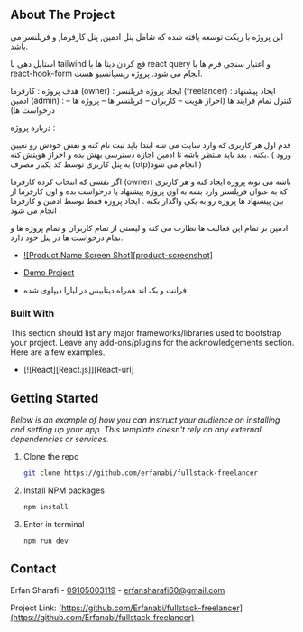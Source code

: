 <!-- ABOUT THE PROJECT -->

## About The Project

این پروژه با ریکت توسعه یافته شده که شامل پنل ادمین, پنل کارفرما, و فریلنسر می باشد.

استایل دهی با tailwind فچ کردن دیتا ها با react query و اعتبار سنجی فرم ها با react-hook-form  انجام می شود.
پروژه ریسپانسیو هست.

هدف پروژه :
کارفرما (owner) : ایجاد پروژه
فریلنسر (freelancer) : ایجاد پیشنهاد
ادمین (admin) : کنترل تمام فرایند ها (احراز هویت – کاربران – فریلنسر ها – پروژه ها – درخواست ها)

درباره پروژه : 

قدم اول هر کاربری که وارد سایت می شه ابتدا باید ثبت نام کنه و نقش خودش رو تعیین بکنه . بعد باید منتظر باشه تا ادمین اجازه دسترسی بهش بده و احراز هویتش کنه.
( ورود به پنل کاربری توسط کد یکبار مصرف  (otp)انجام می شود )

اگر نقشی که انتخاب کرده کارفرما (owner) باشه می تونه پروژه ایجاد کنه و هر کاربری که به عنوان فریلسنر وارد بشه به اون پروژه پیشنهاد یا درخواست بده و اون کارفرما از بین پیشنهاد ها پروژه رو به یکی واگذار بکنه .
ایجاد پروژه فقط توسط ادمین و کارفرما انجام می شود . 

ادمین بر تمام این فعالیت ها نظارت می کنه و لیستی از تمام کاربران و تمام پروژه ها و تمام درخواست ها در پنل خود دارد.


- [![Product Name Screen Shot][product-screenshot]](https://example.com)


- [Demo Project](https://profreelancer.ir)
- فرانت و بک اند همراه دیتابیس در لیارا دیپلوی شده

### Built With

This section should list any major frameworks/libraries used to bootstrap your project. Leave any add-ons/plugins for the acknowledgements section. Here are a few examples.

- [![React][React.js]][React-url]

## Getting Started

_Below is an example of how you can instruct your audience on installing and setting up your app. This template doesn't rely on any external dependencies or services._

1. Clone the repo
   ```sh
   git clone https://github.com/erfanabi/fullstack-freelancer
   ```
2. Install NPM packages
   ```sh
   npm install
   ```
3. Enter in terminal
   ```sh
   npm run dev
   ```

<!-- CONTACT -->

## Contact

Erfan Sharafi - [09105003119](https://twitter.com/your_username) - erfansharafi60@gmail.com

Project Link: [https://github.com/Erfanabi/fullstack-freelancer](https://github.com/Erfanabi/fullstack-freelancer)

